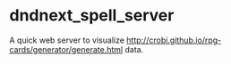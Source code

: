 dndnext_spell_server
====================

A quick web server to visualize http://crobi.github.io/rpg-cards/generator/generate.html data.
